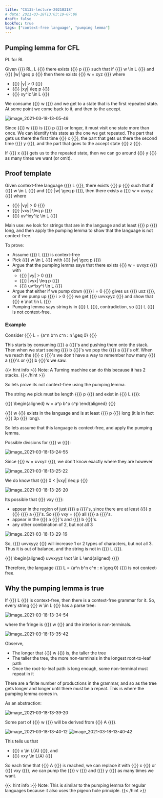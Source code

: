 ```yaml
---
title: "CS135-lecture-20210318"
# date: 2021-03-18T13:03:19-07:00
draft: false
bookToc: true
tags: ["context-free language", "pumping lemma"]
---
```


## Pumping lemma for CFL

PL for RL

Given {{<k>}} RL, L {{</k>}}
there exists {{<k>}} p {{</k>}} such
that if {{<k>}} w \in L {{</k>}} and {{<k>}} |w| \geq p {{</k>}}
then there exists {{<k>}} w = xyz {{</k>}} where

- {{<k>}} |y| > 0 {{</k>}}
- {{<k>}} |xy| \leq p {{</k>}}
- {{<k>}} xy^iz \in L {{</k>}}

We consume {{<k>}} w {{</k>}} and we get to a state
that is the first repeated state.
At some point we come back to it, and then to the accept.

![image_2021-03-18-13-05-46](/notes/image_2021-03-18-13-05-46.png)

Since {{<k>}} w {{</k>}} is {{<k>}} p {{</k>}} or longer, it must visit one state more than once.
We can identify this state as the one we get repeated.
The part that gets us there the first time {{<k>}} x {{</k>}},
the part that gets us there the second time {{<k>}} y {{</k>}},
and the part that goes to the accept state {{<k>}} z {{</k>}}.

If {{<k>}} x {{</k>}} gets us to the repeated state, then we can go around {{<k>}} y {{</k>}} as many times we want (or omit).

## Proof template

Given context-free language
{{<k>}} L {{</k>}}, there exists {{<k>}} p {{</k>}} such 
that if {{<k>}} w \in L {{</k>}} and {{<k>}} |w| \geq p {{</k>}},
then there exists a {{<k>}} w = uvxyz {{</k>}} where

- {{<k>}} |vy| > 0 {{</k>}}
- {{<k>}} |vxy| \leq p {{</k>}}
- {{<k>}} uv^ixy^iz \in L {{</k>}}

Main use: we look for strings that are in the language and at least {{<k>}} p {{</k>}} long, and then apply the pumping lemma to show
that the language is not context-free.

To prove:

- Assume {{<k>}} L {{</k>}} is
context-free
- Pick {{<k>}} w \in L {{</k>}} with {{<k>}} |w| \geq p {{</k>}}
- Argue that the pumping lemma says that there exists {{<k>}} w = uvxyz {{</k>}} with 
    - {{<k>}} |vy| > 0 {{</k>}}
    - {{<k>}} |vyx| \leq p {{</k>}}
    - {{<k>}} uv^ixy^i \in L {{</k>}}
- Argue that either if we pump down ({{<k>}} i = 0 {{</k>}} gives us {{<k>}} uxz {{</k>}},
or if we pump up {{<k>}} i > 0 {{</k>}} we get {{<k>}} uvvxyyz {{</k>}}
and show that {{<k>}} e \not \in L {{</k>}}
- Pumping lemma says string is in {{<k>}} L {{</k>}}, contradiction, so {{<k>}} L {{</k>}} is not
context-free.

### Example

Consider {{<k>}} L = \{a^n b^n c^n : n \geq 0\} {{</k>}}

This starts by consuming {{<k>}} a {{</k>}}'s and pushing them onto the stack.
Then when we start seeing {{<k>}} b {{</k>}}'s we pop the {{<k>}} a {{</k>}}'s off.
When we reach the {{<k>}} c {{</k>}}'s we don't have a way to remember how many {{<k>}} a {{</k>}}'s or {{<k>}} b {{</k>}}'s we saw.

{{< hint info >}}
Note: A Turning machine can do this because it has 2 stacks.
{{< /hint >}}

So lets prove its not context-free using the pumping lemma.

The string we pick must be length {{<k>}} p {{</k>}} and exist in {{<k>}} L {{</k>}}:

{{<k display>}}
\begin{aligned}
    w = a^p b^p c^p
\end{aligned}
{{</k>}}

{{<k>}} w {{</k>}} exists in the language and is at least {{<k>}} p {{</k>}} long (it is in fact {{<k>}} 3p {{</k>}} long).

So lets assume that this language is context-free, and apply the pumping lemma.

Possible divisions for {{<k>}} w {{</k>}}:

![image_2021-03-18-13-24-55](/notes/image_2021-03-18-13-24-55.png)

Since {{<k>}} w = uvxyz {{</k>}}, we don't know exactly where they are however

![image_2021-03-18-13-25-22](/notes/image_2021-03-18-13-25-22.png)

We do know that {{<k>}} 0 < |vxy| \leq p {{</k>}}

![image_2021-03-18-13-26-20](/notes/image_2021-03-18-13-26-20.png)

Its possible that {{<k>}} vxy {{</k>}}:
- appear in the region of just {{<k>}} a {{</k>}}'s, since there are at least {{<k>}} p {{</k>}} {{<k>}} a {{</k>}}'s.
So {{<k>}} vxy = {{</k>}} all {{<k>}} a {{</k>}}'s.
- appear in the {{<k>}} a {{</k>}}'s and {{<k>}} b {{</k>}}'s.
- any other combination of 2, but not all 3

![image_2021-03-18-13-29-16](/notes/image_2021-03-18-13-29-16.png)

So, {{<k>}} uvvxyyz {{</k>}} will increase 1 or 2 types of characters, but not all 3.
Thus it is out of balance, and the string is not in {{<k>}} L {{</k>}}.

{{<k display>}}
\begin{aligned}
    uvvxyyz \not \in L
\end{aligned}
{{</k>}}

Therefore, the language {{<k>}} L = \{a^n b^n c^n : n \geq 0\} {{</k>}}
is not context-free.

## Why the pumping lemma is true

If {{<k>}} L {{</k>}} is
context-free, then there is a context-free grammar for it.
So, every string {{<k>}} w \in L {{</k>}} has a parse tree:

![image_2021-03-18-13-34-54](/notes/image_2021-03-18-13-34-54.png)

where the fringe is {{<k>}} w {{</k>}} and the interior is non-terminals.

![image_2021-03-18-13-35-42](/notes/image_2021-03-18-13-35-42.png)

Observe,

- The longer that {{<k>}} w {{</k>}} is, the taller the tree
- The taller the tree, the more non-terminals in the longest root-to-leaf path
- Once the root-to-leaf path is long enough, some non-terminal must repeat in it

There are a finite number of productions in the grammar, and so as the tree gets longer and longer until there must be a repeat.
This is where the pumping lemma comes in.

As an abstraction:

![image_2021-03-18-13-39-20](/notes/image_2021-03-18-13-39-20.png)

Some part of {{<k>}} w {{</k>}} will be derived from {{<k>}} A {{</k>}}.

![image_2021-03-18-13-40-12](/notes/image_2021-03-18-13-40-12.png)
![image_2021-03-18-13-40-42](/notes/image_2021-03-18-13-40-42.png)

This tells us that
- {{<k>}} x \in L(A) {{</k>}}, and
- {{<k>}} vxy \in L(A) {{</k>}}

So each time that {{<k>}} A {{</k>}} is reached, we can replace it with {{<k>}} x {{</k>}} or {{<k>}} vxy {{</k>}},
we can pump the {{<k>}} v {{</k>}} and {{<k>}} y {{</k>}} as many times we want.

{{< hint info >}}
Note: This is similar to the pumping lemma for regular languages because it also uses the pigeon hole principle.
{{< /hint >}}


